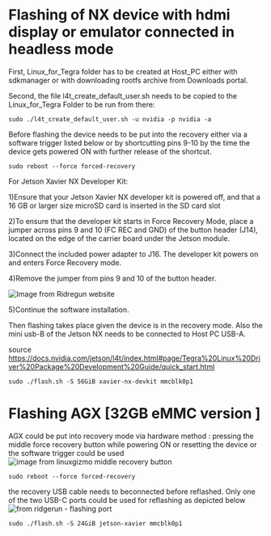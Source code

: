 
# Flashing of NX device with hdmi display or emulator connected in headless mode
First, Linux_for_Tegra folder has to be created at Host_PC either with sdkmanager or with downloading rootfs archive from Downloads portal.


Second, the file l4t_create_default_user.sh needs to be copied to the Linux_for_Tegra Folder to be run from there:
```
sudo ./l4t_create_default_user.sh -u nvidia -p nvidia -a
```
Before flashing the device needs to be put into the recovery either via a software trigger listed below or  by shortcutting pins 9-10 by the time the device gets powered ON with further release of the shortcut.
```
sudo reboot --force forced-recovery
```
For Jetson Xavier NX Developer Kit:


1)Ensure that your Jetson Xavier NX developer kit is powered off, and that a 16 GB or larger size microSD card is inserted in the SD card slot

2)To ensure that the developer kit starts in Force Recovery Mode, place a jumper across pins 9 and 10 (FC REC and GND) of the button header (J14), located on the edge of the carrier board under the Jetson module.

3)Connect the included power adapter to J16. The developer kit powers on and enters Force Recovery mode.

4)Remove the jumper from pins 9 and 10 of the button header.


<img src="https://developer.ridgerun.com/wiki/images/4/4a/Jetson-xavier-nx-back-view.png" alt="Image from Ridregun website" >

5)Continue the software installation.

Then flashing takes place given the device is in the recovery mode. Also the  mini usb-B of the Jetson NX needs to be connected to Host PC USB-A. 

source https://docs.nvidia.com/jetson/l4t/index.html#page/Tegra%20Linux%20Driver%20Package%20Development%20Guide/quick_start.html
```
sudo ./flash.sh -S 56GiB xavier-nx-devkit mmcblk0p1
```

# Flashing AGX [32GB eMMC version ]
AGX could be put into recovery mode via hardware method : pressing the middle force recovery button while powering ON or resetting the device or the software trigger could be used
<img src="http://linuxgizmos.com/files/nvidia_xavier_devkit5.jpg" alt="image from linuxgizmo middle recovery button" >
```
sudo reboot --force forced-recovery
```
the recovery USB cable needs to beconnected before reflashed. Only one of the two USB-C ports could be used for reflashing as depicted below
<img src="https://developer.ridgerun.com/wiki/images/thumb/1/16/FrontDeveloperKit.png/600px-FrontDeveloperKit.png" alt="from ridgerun - flashing port">
```
sudo ./flash.sh -S 24GiB jetson-xavier mmcblk0p1 
```
